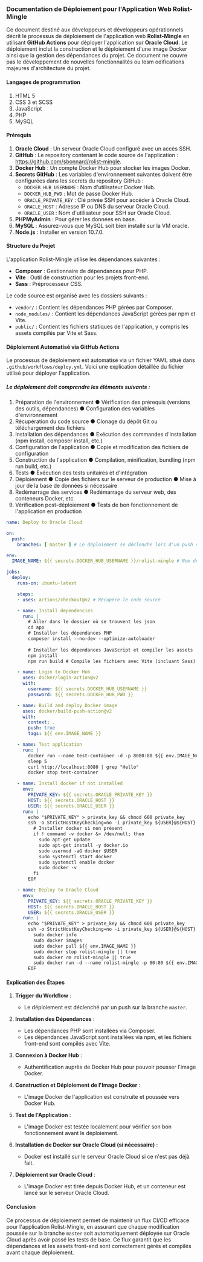 ### Documentation de Déploiement pour l'Application Web Rolist-Mingle

Ce document destiné aux développeurs et développeurs opérationnels décrit le processus de déploiement de l'application web **Rolist-Mingle** en utilisant **GitHub Actions** pour déployer l'application sur **Oracle Cloud**. Le déploiement inclut la construction et le déploiement d'une image Docker ainsi que la gestion des dépendances du projet.
Ce document ne couvre pas le développement de nouvelles fonctionnalités ou lesm odifications majeures d'architecture du projet.

#### Langages de programmation

1. HTML 5
2. CSS 3 et SCSS
3. JavaScript
4. PHP
5. MySQL

#### Prérequis

1. **Oracle Cloud** : Un serveur Oracle Cloud configuré avec un accès SSH.
2. **GitHub** : Le repository contenant le code source de l'application : https://github.com/sbonnard/rolist-mingle.
3. **Docker Hub** : Un compte Docker Hub pour stocker les images Docker.
4. **Secrets GitHub** : Les variables d'environnement suivantes doivent être configurées dans les secrets du repository GitHub :
   - `DOCKER_HUB_USERNAME` : Nom d'utilisateur Docker Hub.
   - `DOCKER_HUB_PWD` : Mot de passe Docker Hub.
   - `ORACLE_PRIVATE_KEY` : Clé privée SSH pour accéder à Oracle Cloud.
   - `ORACLE_HOST` : Adresse IP ou DNS du serveur Oracle Cloud.
   - `ORACLE_USER` : Nom d'utilisateur pour SSH sur Oracle Cloud.
5. **PHPMyAdmin** : Pour gérer les données en base.
6. **MySQL** : Assurez-vous que MySQL soit bien installé sur la VM oracle.
7. **Node.js** : Installer en version 10.7.0.

#### Structure du Projet

L'application Rolist-Mingle utilise les dépendances suivantes :
- **Composer** : Gestionnaire de dépendances pour PHP.
- **Vite** : Outil de construction pour les projets front-end.
- **Sass** : Préprocesseur CSS.

Le code source est organisé avec les dossiers suivants :
- `vendor/` : Contient les dépendances PHP gérées par Composer.
- `node_modules/` : Contient les dépendances JavaScript gérées par npm et Vite.
- `public/` : Contient les fichiers statiques de l'application, y compris les assets compilés par Vite et Sass.

#### Déploiement Automatisé via GitHub Actions

Le processus de déploiement est automatisé via un fichier YAML situé dans `.github/workflows/deploy.yml`. Voici une explication détaillée du fichier utilisé pour déployer l'application.

##### Le déploiement doit comprendre les éléments suivants :

1. Préparation de l'environnement
    ● Vérification des prérequis (versions des outils, dépendances)
    ● Configuration des variables d'environnement
2. Récupération du code source
    ● Clonage du dépôt Git ou téléchargement des fichiers
3. Installation des dépendances
    ● Exécution des commandes d'installation (npm install, composer install,
etc.)
4. Configuration de l'application
    ● Copie et modification des fichiers de configuration
5. Construction de l'application
    ● Compilation, minification, bundling (npm run build, etc.)
6. Tests
    ● Exécution des tests unitaires et d'intégration
7. Déploiement
    ● Copie des fichiers sur le serveur de production
    ● Mise à jour de la base de données si nécessaire
8. Redémarrage des services
    ● Redémarrage du serveur web, des conteneurs Docker, etc.
9. Vérification post-déploiement
    ● Tests de bon fonctionnement de l'application en production

```yaml
name: Deploy to Oracle Cloud

on:
  push:
    branches: [ master ] # Le déploiement se déclenche lors d'un push sur la branche master

env:
  IMAGE_NAME: ${{ secrets.DOCKER_HUB_USERNAME }}/rolist-mingle # Nom de l'image Docker

jobs:
  deploy:
    runs-on: ubuntu-latest

    steps:
    - uses: actions/checkout@v2 # Récupère le code source

    - name: Install dependencies
      run: |
        # Aller dans le dossier où se trouvent les json
        cd app
        # Installer les dépendances PHP
        composer install --no-dev --optimize-autoloader
        
        # Installer les dépendances JavaScript et compiler les assets
        npm install
        npm run build # Compile les fichiers avec Vite (incluant Sass)

    - name: Login to Docker Hub
      uses: docker/login-action@v2
      with:
        username: ${{ secrets.DOCKER_HUB_USERNAME }}
        password: ${{ secrets.DOCKER_HUB_PWD }}

    - name: Build and deploy Docker image
      uses: docker/build-push-action@v2
      with:
        context: .
        push: true
        tags: ${{ env.IMAGE_NAME }}

    - name: Test application
      run: |
        docker run --name test-container -d -p 8080:80 ${{ env.IMAGE_NAME }}
        sleep 5
        curl http://localhost:8080 | grep "Hello"
        docker stop test-container

    - name: Install docker if not installed
      env:
        PRIVATE_KEY: ${{ secrets.ORACLE_PRIVATE_KEY }}
        HOST: ${{ secrets.ORACLE_HOST }}
        USER: ${{ secrets.ORACLE_USER }}
      run: |
        echo "$PRIVATE_KEY" > private_key && chmod 600 private_key
        ssh -o StrictHostKeyChecking=no -i private_key ${USER}@${HOST} << EOF
          # Installer docker si non présent
          if ! command -v docker &> /dev/null; then
            sudo apt-get update
            sudo apt-get install -y docker.io
            sudo usermod -aG docker $USER
            sudo systemctl start docker
            sudo systemctl enable docker
            sudo docker -v
          fi
        EOF

    - name: Deploy to Oracle Cloud
      env:
        PRIVATE_KEY: ${{ secrets.ORACLE_PRIVATE_KEY }}
        HOST: ${{ secrets.ORACLE_HOST }}
        USER: ${{ secrets.ORACLE_USER }}
      run: |
        echo "$PRIVATE_KEY" > private_key && chmod 600 private_key
        ssh -o StrictHostKeyChecking=no -i private_key ${USER}@${HOST} << EOF
          sudo docker info
          sudo docker images
          sudo docker pull ${{ env.IMAGE_NAME }}
          sudo docker stop rolist-mingle || true
          sudo docker rm rolist-mingle || true
          sudo docker run -d --name rolist-mingle -p 80:80 ${{ env.IMAGE_NAME }}
        EOF
```

#### Explication des Étapes

1. **Trigger du Workflow** :
   - Le déploiement est déclenché par un push sur la branche `master`.

2. **Installation des Dépendances** :
   - Les dépendances PHP sont installées via Composer.
   - Les dépendances JavaScript sont installées via npm, et les fichiers front-end sont compilés avec Vite.

3. **Connexion à Docker Hub** :
   - Authentification auprès de Docker Hub pour pouvoir pousser l'image Docker.

4. **Construction et Déploiement de l'Image Docker** :
   - L'image Docker de l'application est construite et poussée vers Docker Hub.

5. **Test de l'Application** :
   - L'image Docker est testée localement pour vérifier son bon fonctionnement avant le déploiement.

6. **Installation de Docker sur Oracle Cloud (si nécessaire)** :
   - Docker est installé sur le serveur Oracle Cloud si ce n'est pas déjà fait.

7. **Déploiement sur Oracle Cloud** :
   - L'image Docker est tirée depuis Docker Hub, et un conteneur est lancé sur le serveur Oracle Cloud.

#### Conclusion

Ce processus de déploiement permet de maintenir un flux CI/CD efficace pour l'application Rolist-Mingle, en assurant que chaque modification poussée sur la branche `master` soit automatiquement déployée sur Oracle Cloud après avoir passé les tests de base. Ce flux garantit que les dépendances et les assets front-end sont correctement gérés et compilés avant chaque déploiement.